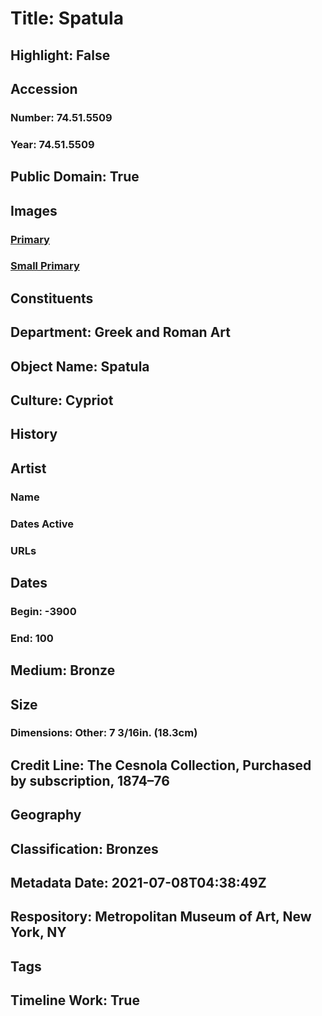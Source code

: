 # Title: Spatula
## Highlight: False
## Accession
### Number: 74.51.5509
### Year: 74.51.5509
## Public Domain: True
## Images
### [Primary](https://images.metmuseum.org/CRDImages/gr/original/DP20015.jpg)
### [Small Primary](https://images.metmuseum.org/CRDImages/gr/web-large/DP20015.jpg)
## Constituents
## Department: Greek and Roman Art
## Object Name: Spatula
## Culture: Cypriot
## History
## Artist
### Name
### Dates Active
### URLs
## Dates
### Begin: -3900
### End: 100
## Medium: Bronze
## Size
### Dimensions: Other: 7 3/16in. (18.3cm)
## Credit Line: The Cesnola Collection, Purchased by subscription, 1874–76
## Geography
## Classification: Bronzes
## Metadata Date: 2021-07-08T04:38:49Z
## Respository: Metropolitan Museum of Art, New York, NY
## Tags
## Timeline Work: True